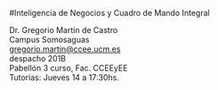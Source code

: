 #Inteligencia de Negocios y Cuadro de Mando Integral

Dr. Gregorio Martín de Castro<BR>
Campus Somosaguas<BR>
gregorio.martin@ccee.ucm.es<BR>
despacho 201B<BR>
Pabellón 3 curso, Fac. CCEEyEE<BR>
Tutorias: Jueves 14 a 17:30hs.<BR>





